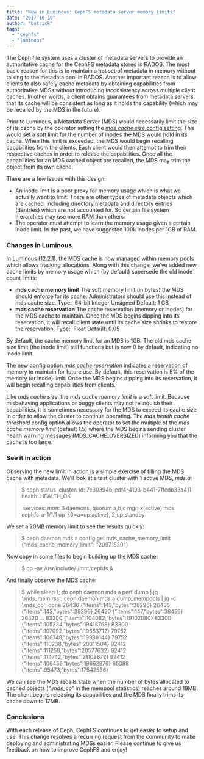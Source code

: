 ```yaml
---
title: "New in Luminous: CephFS metadata server memory limits"
date: "2017-10-10"
author: "batrick"
tags: 
  - "cephfs"
  - "luminous"
---
```


The Ceph file system uses a cluster of metadata servers to provide an authoritative cache for the CephFS metadata stored in RADOS. The most basic reason for this is to maintain a hot set of metadata in memory without talking to the metadata pool in RADOS. Another important reason is to allow clients to also safely cache metadata by obtaining capabilities from authoritative MDSs without introducing inconsistency across multiple client caches. In other words, a client obtains guarantees from metadata servers that its cache will be consistent as long as it holds the capability (which may be recalled by the MDS in the future).

Prior to Luminous, a Metadata Server (MDS) would necessarily limit the size of its cache by the operator setting the [_mds cache size_ config setting](http://docs.ceph.com/docs/jewel/cephfs/mds-config-ref/). This would set a soft limit for the number of inodes the MDS would hold in its cache. When this limit is exceeded, the MDS would begin recalling capabilities from the clients. Each client would then attempt to trim their respective caches in order to release the capabilities. Once all the capabilities for an MDS cached object are recalled, the MDS may trim the object from its own cache.

There are a few issues with this design:

- An inode limit is a poor proxy for memory usage which is what we actually want to limit. There are other types of metadata objects which are cached  including directory metadata and directory entries (dentries) which are not accounted for. So certain file system hierarchies may use more RAM than others.
- The operator must attempt to learn the memory usage given a certain inode limit. In the past, we have suggested 100k inodes per 1GB of RAM.

### Changes in Luminous

In [Luminous (12.2.1)](http://ceph.com/releases/v12-2-1-luminous-released/), the MDS cache is now managed within memory pools which allows tracking allocations. Along with this change, we’ve added new cache limits by memory usage which (by default) supersede the old inode count limits:

- **mds cache memory limit** The soft memory limit (in bytes) the MDS should enforce for its cache. Administrators should use this instead of mds cache size. Type:  64-bit Integer Unsigned Default: 1 GB
- **mds cache reservation** The cache reservation (memory or inodes) for the MDS cache to maintain. Once the MDS begins dipping into its reservation, it will recall client state until its cache size shrinks to restore the reservation. Type:  Float Default: 0.05

By default, the cache memory limit for an MDS is 1GB. The old mds cache size limit (the inode limit) still functions but is now 0 by default, indicating no inode limit.

The new config option _mds cache reservation_ indicates a reservation of memory to maintain for future use. By default, this reservation is 5% of the memory (or inode) limit. Once the MDS begins dipping into its reservation, it will begin recalling capabilities from clients.

Like _mds cache size_, the _mds cache memory limit_ is a soft limit. Because misbehaving applications or buggy clients may not relinquish their capabilities, it is sometimes necessary for the MDS to exceed its cache size in order to allow the cluster to continue operating. The _mds health cache threshold_ config option allows the operator to set the multiple of the _mds cache memory limit_ (default 1.5) where the MDS begins sending cluster health warning messages (MDS\_CACHE\_OVERSIZED) informing you that the cache is too large.

### See it in action

Observing the new limit in action is a simple exercise of filling the MDS cache with metadata. We’ll look at a test cluster with 1 active MDS, _mds.a_:

> $ ceph status
>   cluster:
>     id: 7c30394b-edf4-4193-b441-7ffcdb33a411
>     health: HEALTH\_OK
>  
>   services:
>     mon: 3 daemons, quorum a,b,c
>     mgr: x(active)
>     mds: cephfs\_a-1/1/1 up  {0=a=up:active}, 2 up:standby

We set a 20MB memory limit to see the results quickly:

> $ ceph daemon mds.a config get mds\_cache\_memory\_limit
> {“mds\_cache\_memory\_limit": "20971520"}

Now copy in some files to begin building up the MDS cache:

> $ cp -av /usr/include/ /mnt/cephfs &

And finally observe the MDS cache:

> $ while sleep 1; do ceph daemon mds.a perf dump | jq '.mds\_mem.rss'; ceph daemon mds.a dump\_mempools | jq -c '.mds\_co'; done
> 26436
> {"items":143,"bytes":38296}
> 26436
> {"items":143,"bytes":38296}
> 26420
> {"items":147,"bytes":38456}
> 26420
> ...
> 83300
> {"items":104082,"bytes":19102080}
> 83300
> {"items":105234,"bytes":19418768}
> 83300
> {"items":107092,"bytes":19653712}
> 79752
> {"items":108748,"bytes":19988144}
> 79752
> {"items":110238,"bytes":20311504}
> 92412
> {"items":111258,"bytes":20577632}
> 92412
> {"items":114742,"bytes":21102672}
> 92412
> {"items":106456,"bytes":19662976}
> 85088
> {"items":95473,"bytes":17542536}

We can see the MDS recalls state when the number of bytes allocated to cached objects (“_.mds\_co_” in the mempool statistics) reaches around 19MB. The client begins releasing its capabilities and the MDS finally trims its cache down to 17MB.

### Conclusions

With each release of Ceph, CephFS continues to get easier to setup and use. This change resolves a recurring request from the community to make deploying and administrating MDSs easier. Please continue to give us feedback on how to improve CephFS and enjoy!
